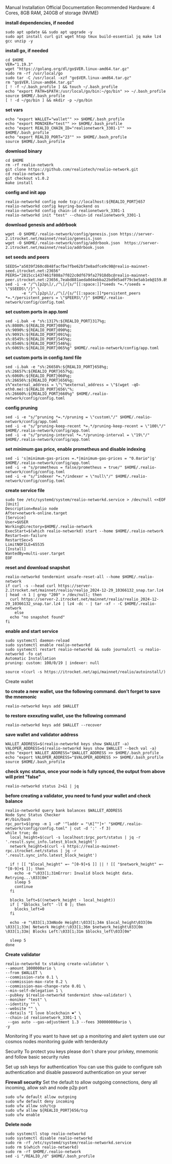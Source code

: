 Manual Installation
Official Documentation
Recommended Hardware: 4 Cores, 8GB RAM, 240GB of storage (NVME)

**install dependencies, if needed**
```
sudo apt update && sudo apt upgrade -y
sudo apt install curl git wget htop tmux build-essential jq make lz4 gcc unzip -y
```

**install go, if needed**
```
cd $HOME
VER="1.19.3"
wget "https://golang.org/dl/go$VER.linux-amd64.tar.gz"
sudo rm -rf /usr/local/go
sudo tar -C /usr/local -xzf "go$VER.linux-amd64.tar.gz"
rm "go$VER.linux-amd64.tar.gz"
[ ! -f ~/.bash_profile ] && touch ~/.bash_profile
echo "export PATH=$PATH:/usr/local/go/bin:~/go/bin" >> ~/.bash_profile
source $HOME/.bash_profile
[ ! -d ~/go/bin ] && mkdir -p ~/go/bin
```

**set vars**
```
echo "export WALLET="wallet"" >> $HOME/.bash_profile
echo "export MONIKER="test"" >> $HOME/.bash_profile
echo "export REALIO_CHAIN_ID="realionetwork_3301-1"" >> $HOME/.bash_profile
echo "export REALIO_PORT="23"" >> $HOME/.bash_profile
source $HOME/.bash_profile
```

**download binary**
```
cd $HOME
rm -rf realio-network
git clone https://github.com/realiotech/realio-network.git
cd realio-network
git checkout v1.0.2
make install
```

**config and init app**
```
realio-networkd config node tcp://localhost:${REALIO_PORT}657
realio-networkd config keyring-backend os
realio-networkd config chain-id realionetwork_3301-1
realio-networkd init "test" --chain-id realionetwork_3301-1
```

**download genesis and addrbook**
```
wget -O $HOME/.realio-network/config/genesis.json https://server-2.itrocket.net/mainnet/realio/genesis.json
wget -O $HOME/.realio-network/config/addrbook.json  https://server-2.itrocket.net/mainnet/realio/addrbook.json
```

**set seeds and peers**
```
SEEDS="a5039f260cd848facfbe7fbe62bf3e8adfce9c98@realio-mainnet-seed.itrocket.net:23656"
PEERS="2815cc1437461f808a7f022c0df679fa27918dbc@realio-mainnet-peer.itrocket.net:23656,7eabd881aeda0d4ebba22bd9d5adf79cbe5ab1eb@159.89.224.12:46656,271f194229b4ee9be89777daa3ef8201553865cc@65.108.232.168:36656,41d4a00a29c34a3e5e8084d6edff5be4f53389ab@65.109.18.169:12056,92bd4dd1784f4a7860a2b0d2a5bc8f16d9e5edaa@65.109.103.177:37656,944bc1fd43690447dd500065ad4eb272cfbfefd3@144.76.155.11:23656,56971ee9336dda008d64c3997207eac8e441c3ef@95.216.12.106:21096,32c0e5b5e341e7d68c16377f65c05c1734846a55@65.108.230.113:21096,6f5d99fac932cf4c01a3e408c5f3c1ad57ea507b@138.68.175.105:26656,ae925f32ead79c394bb7f6f8abb5345f7a16b064@167.235.102.45:16656,1f64a6df3783cb10e5bbc67db3bed7aee57f2988@65.21.136.219:21096"
sed -i -e "/^\[p2p\]/,/^\[/{s/^[[:space:]]*seeds *=.*/seeds = \"$SEEDS\"/}" \
       -e "/^\[p2p\]/,/^\[/{s/^[[:space:]]*persistent_peers *=.*/persistent_peers = \"$PEERS\"/}" $HOME/.realio-network/config/config.toml
```
**set custom ports in app.toml**
```
sed -i.bak -e "s%:1317%:${REALIO_PORT}317%g;
s%:8080%:${REALIO_PORT}080%g;
s%:9090%:${REALIO_PORT}090%g;
s%:9091%:${REALIO_PORT}091%g;
s%:8545%:${REALIO_PORT}545%g;
s%:8546%:${REALIO_PORT}546%g;
s%:6065%:${REALIO_PORT}065%g" $HOME/.realio-network/config/app.toml
```

**set custom ports in config.toml file**
```
sed -i.bak -e "s%:26658%:${REALIO_PORT}658%g;
s%:26657%:${REALIO_PORT}657%g;
s%:6060%:${REALIO_PORT}060%g;
s%:26656%:${REALIO_PORT}656%g;
s%^external_address = \"\"%external_address = \"$(wget -qO- eth0.me):${REALIO_PORT}656\"%;
s%:26660%:${REALIO_PORT}660%g" $HOME/.realio-network/config/config.toml
```

**config pruning**
```
sed -i -e "s/^pruning *=.*/pruning = \"custom\"/" $HOME/.realio-network/config/app.toml 
sed -i -e "s/^pruning-keep-recent *=.*/pruning-keep-recent = \"100\"/" $HOME/.realio-network/config/app.toml
sed -i -e "s/^pruning-interval *=.*/pruning-interval = \"19\"/" $HOME/.realio-network/config/app.toml
```

**set minimum gas price, enable prometheus and disable indexing**
```
sed -i 's|minimum-gas-prices =.*|minimum-gas-prices = "0.0ario"|g' $HOME/.realio-network/config/app.toml
sed -i -e "s/prometheus = false/prometheus = true/" $HOME/.realio-network/config/config.toml
sed -i -e "s/^indexer *=.*/indexer = \"null\"/" $HOME/.realio-network/config/config.toml
```

**create service file**
```
sudo tee /etc/systemd/system/realio-networkd.service > /dev/null <<EOF
[Unit]
Description=Realio node
After=network-online.target
[Service]
User=$USER
WorkingDirectory=$HOME/.realio-network
ExecStart=$(which realio-networkd) start --home $HOME/.realio-network
Restart=on-failure
RestartSec=5
LimitNOFILE=65535
[Install]
WantedBy=multi-user.target
EOF
```

**reset and download snapshot**
```
realio-networkd tendermint unsafe-reset-all --home $HOME/.realio-network
if curl -s --head curl https://server-2.itrocket.net/mainnet/realio/realio_2024-12-29_10366132_snap.tar.lz4 | head -n 1 | grep "200" > /dev/null; then
  curl https://server-2.itrocket.net/mainnet/realio/realio_2024-12-29_10366132_snap.tar.lz4 | lz4 -dc - | tar -xf - -C $HOME/.realio-network
    else
  echo "no snapshot found"
fi
```

**enable and start service**
```
sudo systemctl daemon-reload
sudo systemctl enable realio-networkd
sudo systemctl restart realio-networkd && sudo journalctl -u realio-networkd -fo cat
Automatic Installation
pruning: custom: 100/0/19 | indexer: null

source <(curl -s https://itrocket.net/api/mainnet/realio/autoinstall/)
```

Create wallet

**to create a new wallet, use the following command. don’t forget to save the mnemonic**
```
realio-networkd keys add $WALLET
```

**to restore exexuting wallet, use the following command**
```
realio-networkd keys add $WALLET --recover
```

**save wallet and validator address**
```
WALLET_ADDRESS=$(realio-networkd keys show $WALLET -a)
VALOPER_ADDRESS=$(realio-networkd keys show $WALLET --bech val -a)
echo "export WALLET_ADDRESS="$WALLET_ADDRESS >> $HOME/.bash_profile
echo "export VALOPER_ADDRESS="$VALOPER_ADDRESS >> $HOME/.bash_profile
source $HOME/.bash_profile
```

**check sync status, once your node is fully synced, the output from above will print "false"**
```
realio-networkd status 2>&1 | jq 
```

**before creating a validator, you need to fund your wallet and check balance**
```
realio-networkd query bank balances $WALLET_ADDRESS 
Node Sync Status Checker
#!/bin/bash
rpc_port=$(grep -m 1 -oP '^laddr = "\K[^"]+' "$HOME/.realio-network/config/config.toml" | cut -d ':' -f 3)
while true; do
  local_height=$(curl -s localhost:$rpc_port/status | jq -r '.result.sync_info.latest_block_height')
  network_height=$(curl -s https://realio-mainnet-rpc.itrocket.net/status | jq -r '.result.sync_info.latest_block_height')

  if ! [[ "$local_height" =~ ^[0-9]+$ ]] || ! [[ "$network_height" =~ ^[0-9]+$ ]]; then
    echo -e "\033[1;31mError: Invalid block height data. Retrying...\033[0m"
    sleep 5
    continue
  fi

  blocks_left=$((network_height - local_height))
  if [ "$blocks_left" -lt 0 ]; then
    blocks_left=0
  fi

  echo -e "\033[1;33mNode Height:\033[1;34m $local_height\033[0m \033[1;33m| Network Height:\033[1;36m $network_height\033[0m \033[1;33m| Blocks Left:\033[1;31m $blocks_left\033[0m"

  sleep 5
done
```

**Create validator**
```
realio-networkd tx staking create-validator \
--amount 1000000ario \
--from $WALLET \
--commission-rate 0.1 \
--commission-max-rate 0.2 \
--commission-max-change-rate 0.01 \
--min-self-delegation 1 \
--pubkey $(realio-networkd tendermint show-validator) \
--moniker "test" \
--identity "" \
--website "" \
--details "I love blockchain ❤️" \
--chain-id realionetwork_3301-1 \
 --gas auto --gas-adjustment 1.3 --fees 300000000ario \
-y
```

Monitoring
If you want to have set up a monitoring and alert system use our cosmos nodes monitoring guide with tenderduty

Security
To protect you keys please don`t share your privkey, mnemonic and follow basic security rules

Set up ssh keys for authentication
You can use this guide to configure ssh authentication and disable password authentication on your server

**Firewall security**
Set the default to allow outgoing connections, deny all incoming, allow ssh and node p2p port
```
sudo ufw default allow outgoing 
sudo ufw default deny incoming 
sudo ufw allow ssh/tcp 
sudo ufw allow ${REALIO_PORT}656/tcp
sudo ufw enable
```

**Delete node**
```
sudo systemctl stop realio-networkd
sudo systemctl disable realio-networkd
sudo rm -rf /etc/systemd/system/realio-networkd.service
sudo rm $(which realio-networkd)
sudo rm -rf $HOME/.realio-network
sed -i "/REALIO_/d" $HOME/.bash_profile
```
